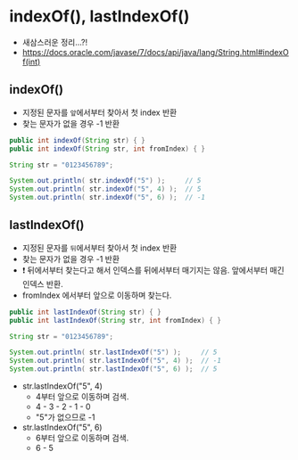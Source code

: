 # indexOf(), lastIndexOf()
- 새삼스러운 정리...?!
- https://docs.oracle.com/javase/7/docs/api/java/lang/String.html#indexOf(int)

## indexOf()
- 지정된 문자를 `앞`에서부터 찾아서 첫 index 반환
- 찾는 문자가 없을 경우 -1 반환

```java
public int indexOf(String str) { }
public int indexOf(String str, int fromIndex) { }
```
```java
String str = "0123456789";

System.out.println( str.indexOf("5") );     // 5
System.out.println( str.indexOf("5", 4) );  // 5
System.out.println( str.indexOf("5", 6) );  // -1
```

## lastIndexOf()
- 지정된 문자를 `뒤`에서부터 찾아서 첫 index 반환
- 찾는 문자가 없을 경우 -1 반환
- ❗️ 뒤에서부터 찾는다고 해서 인덱스를 뒤에서부터 매기지는 않음. 앞에서부터 매긴 인덱스 반환.
- fromIndex 에서부터 앞으로 이동하며 찾는다.
```java
public int lastIndexOf(String str) { }
public int lastIndexOf(String str, int fromIndex) { }
```
```java
String str = "0123456789";

System.out.println( str.lastIndexOf("5") );     // 5
System.out.println( str.lastIndexOf("5", 4) );  // -1
System.out.println( str.lastIndexOf("5", 6) );  // 5
```
- str.lastIndexOf("5", 4)
  - 4부터 앞으로 이동하며 검색.
  - 4 - 3 - 2 - 1 - 0
  - "5"가 없으므로 -1
- str.lastIndexOf("5", 6)
    - 6부터 앞으로 이동하며 검색.
    - 6 - 5
